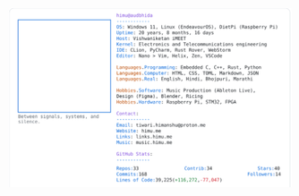 <a href="https://github.com/HimuCodes">
  <picture>
    <source media="(prefers-color-scheme: dark)" srcset="https://raw.githubusercontent.com/HimuCodes/HimuCodes/main/dark.svg?b=1759461991">
    <img alt="HimuCodes's GitHub Profile README" src="https://raw.githubusercontent.com/HimuCodes/HimuCodes/main/light.svg?b=1759461991">
  </picture>
</a>

